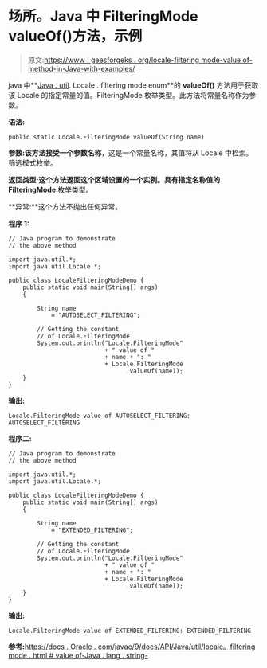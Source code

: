 # 场所。Java 中 FilteringMode valueOf()方法，示例

> 原文:[https://www . geesforgeks . org/locale-filtering mode-value of-method-in-Java-with-examples/](https://www.geeksforgeeks.org/locale-filteringmode-valueof-method-in-java-with-examples/)

java 中**[Java . util](https://www.geeksforgeeks.org/java-util-package-java/). Locale . filtering mode enum**的 **valueOf()** 方法用于获取该 Locale 的指定常量的值。FilteringMode 枚举类型。此方法将常量名称作为参数。

**语法:**

```
public static Locale.FilteringMode valueOf(String name)

```

**参数:**该方法接受一个参数**名称**，这是一个常量名称，其值将从 Locale 中检索。筛选模式枚举。

**返回类型:**这个方法返回这个**区域设置的一个实例。具有指定名称值的 FilteringMode** 枚举类型。

**异常:**这个方法不抛出任何异常。

**程序 1:**

```
// Java program to demonstrate
// the above method

import java.util.*;
import java.util.Locale.*;

public class LocaleFilteringModeDemo {
    public static void main(String[] args)
    {

        String name
            = "AUTOSELECT_FILTERING";

        // Getting the constant
        // of Locale.FilteringMode
        System.out.println("Locale.FilteringMode"
                           + " value of "
                           + name + ": "
                           + Locale.FilteringMode
                                 .valueOf(name));
    }
}
```

**输出:**

```
Locale.FilteringMode value of AUTOSELECT_FILTERING: AUTOSELECT_FILTERING

```

**程序二:**

```
// Java program to demonstrate
// the above method

import java.util.*;
import java.util.Locale.*;

public class LocaleFilteringModeDemo {
    public static void main(String[] args)
    {

        String name
            = "EXTENDED_FILTERING";

        // Getting the constant
        // of Locale.FilteringMode
        System.out.println("Locale.FilteringMode"
                           + " value of "
                           + name + ": "
                           + Locale.FilteringMode
                                 .valueOf(name));
    }
}
```

**输出:**

```
Locale.FilteringMode value of EXTENDED_FILTERING: EXTENDED_FILTERING

```

**参考:**[https://docs . Oracle . com/javae/9/docs/API/Java/util/locale。filtering mode . html # value of-Java . lang . string-](https://docs.oracle.com/javase/9/docs/api/java/util/Locale.FilteringMode.html#valueOf-java.lang.String-)